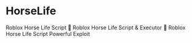 # HorseLife
Roblox Horse Life Script 🚀 Roblox Horse Life Script &amp; Executor 🚀 Roblox Horse Life Script Powerful Exploit
